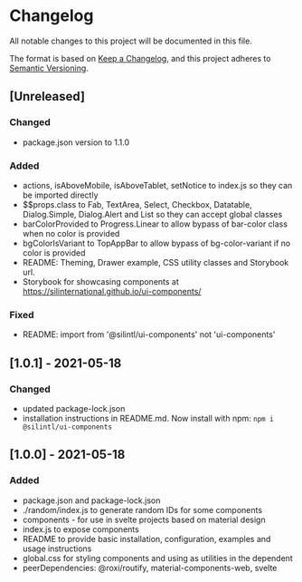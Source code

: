 # Changelog
All notable changes to this project will be documented in this file.

The format is based on [Keep a Changelog](https://keepachangelog.com/en/1.0.0/),
and this project adheres to [Semantic Versioning](https://semver.org/spec/v2.0.0.html).

## [Unreleased]
### Changed
- package.json version to 1.1.0

### Added
- actions, isAboveMobile, isAboveTablet, setNotice to index.js so they can be imported directly
- $$props.class to Fab, TextArea, Select, Checkbox, Datatable, Dialog.Simple, Dialog.Alert and List so they can accept global classes
- barColorProvided to Progress.Linear to allow bypass of bar-color class when no color is provided
- bgColorIsVariant to TopAppBar to allow bypass of bg-color-variant if no color is provided
- README: Theming, Drawer example, CSS utility classes and Storybook url.
- Storybook for showcasing components at https://silinternational.github.io/ui-components/

### Fixed
- README: import from '@silintl/ui-components' not 'ui-components'

## [1.0.1] - 2021-05-18
### Changed
- updated package-lock.json
- installation instructions in README.md. Now install with npm: `npm i @silintl/ui-components`

## [1.0.0] - 2021-05-18
### Added
- package.json and package-lock.json
- ./random/index.js to generate random IDs for some components
- components - for use in svelte projects based on material design
- index.js to expose components
- README to provide basic installation, configuration, examples and usage instructions
- global.css for styling components and using as utilities in the dependent
- peerDependencies: @roxi/routify, material-components-web, svelte
